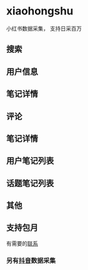 # xiaohongshu
小红书数据采集， 支持日采百万


## 搜索
## 用户信息
## 笔记详情
## 评论
## 笔记详情
## 用户笔记列表
## 话题笔记列表
## 其他
## 支持包月

有需要的[联系](https://qm.qq.com/cgi-bin/qm/qr?k=gsXU_14bQsI8BdSevrFzHU7vIYnRCnFQ&noverify=0)

### 另有[抖音](https://github.com/canglingzhiyue/douyin)数据采集
